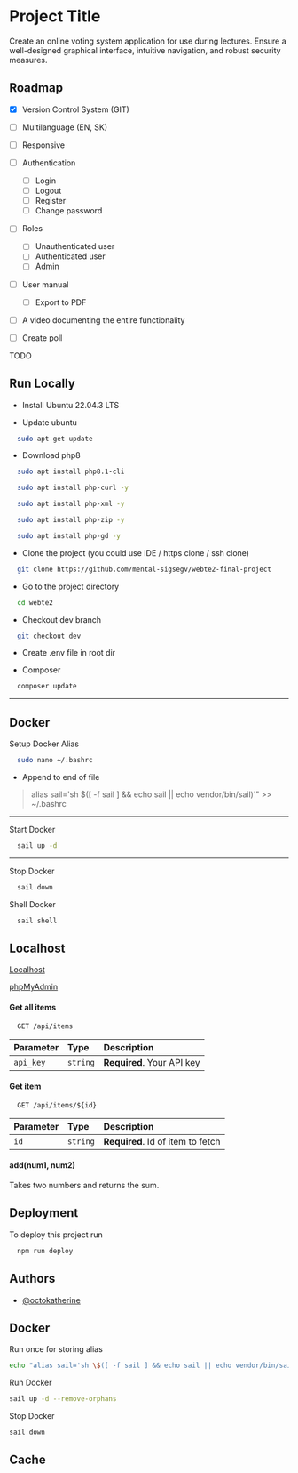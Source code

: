 
# Project Title

Create an online voting system application for use during lectures. Ensure a well-designed graphical interface, intuitive navigation, and robust security measures.


## Roadmap

- [x] Version Control System (GIT)

- [ ] Multilanguage (EN, SK)

- [ ] Responsive

- [ ] Authentication
    - [ ] Login
    - [ ] Logout
    - [ ] Register
    - [ ] Change password

- [ ] Roles
    - [ ] Unauthenticated user
    - [ ] Authenticated user
    - [ ] Admin

- [ ] User manual
    - [ ] Export to PDF

- [ ] A video documenting the entire functionality

- [ ] Create poll

TODO
## Run Locally

- Install Ubuntu 22.04.3 LTS


- Update ubuntu
```bash
  sudo apt-get update
```

- Download php8
```bash
  sudo apt install php8.1-cli
```
```bash
  sudo apt install php-curl -y
```
```bash
  sudo apt install php-xml -y
```
```bash
  sudo apt install php-zip -y
```
```bash
  sudo apt install php-gd -y
```

- Clone the project (you could use IDE / https clone / ssh clone)

```bash
  git clone https://github.com/mental-sigsegv/webte2-final-project
```

- Go to the project directory

```bash
  cd webte2
```

- Checkout dev branch

```bash
  git checkout dev
```

- Create .env file in root dir


- Composer

```bash
  composer update
```

---


## Docker

 Setup Docker Alias

```bash
  sudo nano ~/.bashrc 
```

- Append to end of file
> alias sail='sh $([ -f sail ] && echo sail || echo vendor/bin/sail)'" >> ~/.bashrc

---

Start Docker
```bash
  sail up -d
```

---

Stop Docker
```bash
  sail down
```

Shell Docker
```bash
  sail shell
```

## Localhost
[Localhost](http://localhost:8000)

[phpMyAdmin](http://localhost:8080)


#### Get all items

```http
  GET /api/items
```

| Parameter | Type     | Description                |
| :-------- | :------- | :------------------------- |
| `api_key` | `string` | **Required**. Your API key |

#### Get item

```http
  GET /api/items/${id}
```

| Parameter | Type     | Description                       |
| :-------- | :------- | :-------------------------------- |
| `id`      | `string` | **Required**. Id of item to fetch |

#### add(num1, num2)

Takes two numbers and returns the sum.


## Deployment

To deploy this project run

```bash
  npm run deploy
```


## Authors

- [@octokatherine](https://www.github.com/octokatherine)


## Docker

Run once for storing alias

```bash
echo "alias sail='sh \$([ -f sail ] && echo sail || echo vendor/bin/sail)'" >> ~/.bashrc
```

Run Docker

```bash
sail up -d --remove-orphans
```

Stop Docker

```bash
sail down
```

## Cache
